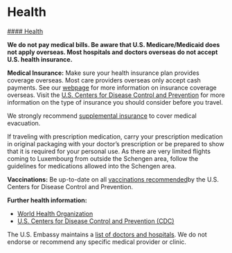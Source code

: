 # Health

[#### Health](javascript:void(0); "Health")

**We do not pay medical bills. Be aware that U.S. Medicare/Medicaid does not apply overseas. Most hospitals and doctors overseas do not accept U.S. health insurance.**

**Medical Insurance:** Make sure your health insurance plan provides coverage overseas. Most care providers overseas only accept cash payments. See our [webpage](https://travel.state.gov/content/travel/en/international-travel/before-you-go/your-health-abroad/Insurance_Coverage_Overseas.html) for more information on insurance coverage overseas. Visit the [U.S. Centers for Disease Control and Prevention](https://wwwnc.cdc.gov/travel/page/insurance) for more information on the type of insurance you should consider before you travel.

We strongly recommend [supplemental insurance](https://travel.state.gov/content/travel/en/international-travel/before-you-go/your-health-abroad/Insurance_Coverage_Overseas.html) to cover medical evacuation.

If traveling with prescription medication, carry your prescription medication in original packaging with your doctor’s prescription or be prepared to show that it is required for your personal use. As there are very limited flights coming to Luxembourg from outside the Schengen area, follow the guidelines for medications allowed into the Schengen area.

**Vaccinations:** Be up-to-date on all [vaccinations recommended](https://wwwnc.cdc.gov/travel/destinations/traveler/none/luxembourg)by the U.S. Centers for Disease Control and Prevention.

**Further health information:**

* [World Health Organization](https://www.who.int/ith/en/)
* [U.S. Centers for Disease Control and Prevention (CDC)](https://wwwnc.cdc.gov/travel/)

The U.S. Embassy maintains a [list of doctors and hospitals](https://lu.usembassy.gov/medical-assistance/?_ga=2.262075982.279268298.1637943398-2046937054.1635885535). We do not endorse or recommend any specific medical provider or clinic.